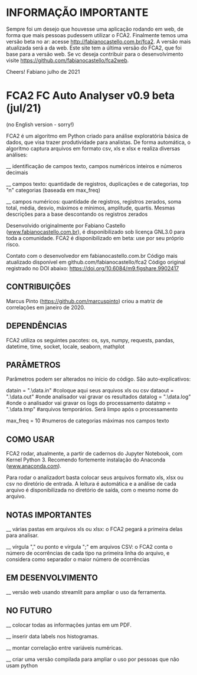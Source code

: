 ﻿# INFORMAÇÃO IMPORTANTE

Sempre foi um desejo que houvesse uma aplicação rodando em web, de forma que mais pessoas pudessem utilizar o FCA2. Finalmente temos uma versão beta no ar: acesse http://fabianocastello.com.br/fca2. A versão mais atualizada será a da web. Este site tem a última versão do FCA2, que foi base para a versão web. Se vc deseja contribuir para o desenvolvimento visite https://github.com/fabianocastello/fca2web.

Cheers!
Fabiano
julho de 2021


# FCA2 FC Auto Analyser v0.9 beta (jul/21)

(no English version - sorry!)

FCA2 é um algoritmo em Python criado para análise exploratória básica de dados, que visa trazer produtividade para analistas. De forma automática, o algoritmo captura arquivos em formato csv, xls e xlsx e realiza diversas análises:

__ identificação de campos texto, campos numéricos inteiros e números decimais

__ campos texto: quantidade de registros, duplicações e de categorias, top "n" categorias (baseada em max_freq)

__ campos numéricos: quantidade de registros, registros zerados, soma total, média, desvio, máximos e mínimos, amplitude, quartis. Mesmas descrições para a base descontando os registros zerados

Desenvolvido originalmente por Fabiano Castello (www.fabianocastello.com.br), é disponibilizado sob licença GNL3.0 para toda a comunidade. FCA2 é disponibilizado em beta: use por seu próprio risco. 

Contato com o desenvolvedor em fabianocastello.com.br 
Código mais atualizado disponível em github.com/fabianocastello/fca2
Código original registrado no DOI abaixo:
https://doi.org/10.6084/m9.figshare.9902417

## CONTRIBUIÇÕES
Marcus Pinto (https://github.com/marcuspinto) criou a matriz de correlações em janeiro de 2020.

## DEPENDÊNCIAS
FCA2 utiliza os seguintes pacotes:
os, sys, numpy, requests, pandas, datetime, time, socket, locale, seaborn, mathplot

## PARÂMETROS
Parâmetros podem ser alterados no início do código. São auto-explicativos:

datain  = ".\data.in"    #coloque aqui seus arquivos xls ou csv
dataout = ".\data.out"   #onde analisador vai gravar os resultados
datalog = ".\data.log"   #onde o analisador vai gravar os logs do processamento 
datatmp = ".\data.tmp"   #arquivos temporários. Será limpo após o processamento

max_freq = 10            #numeros de categorias máximas nos campos texto 

## COMO USAR

FCA2 rodar, atualmente, a partir de cadernos do Jupyter Notebook, com Kernel Python 3. Recomendo fortemente instalação do Anaconda (www.anaconda.com).

Para rodar o analizadort basta colocar seus arquivos formato xls, xlsx ou csv no diretório de entrada. A leitura é automática e a análise de cada arquivo é disponibilizada no diretório de saída, com o mesmo nome do arquivo.

## NOTAS IMPORTANTES

__ várias pastas em arquivos xls ou xlsx: o FCA2 pegará a primeira delas para analisar.

__ vírgula "," ou ponto e vírgula ";" em arquivos CSV: o FCA2 conta o número de ocorrências de cada tipo na primeira linha do arquivo, e considera como separador o maior número de ocorrências


## EM DESENVOLVIMENTO

__ versão web usando streamlit para ampliar o uso da ferramenta.


## NO FUTURO

__ colocar todas as informações juntas em um PDF.

__ inserir data labels nos histogramas.

__ montar correlação entre variáveis numéricas.

__ criar uma versão compilada para ampliar o uso por pessoas que não usam python



